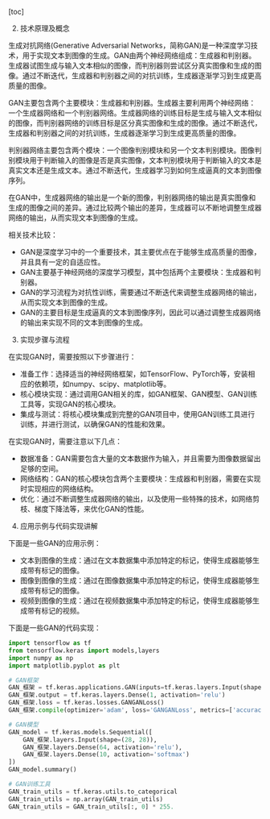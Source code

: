 
[toc]                    
                
                
2. 技术原理及概念

生成对抗网络(Generative Adversarial Networks，简称GAN)是一种深度学习技术，用于实现文本到图像的生成。GAN由两个神经网络组成：生成器和判别器。生成器试图生成与输入文本相似的图像，而判别器则尝试区分真实图像和生成的图像。通过不断迭代，生成器和判别器之间的对抗训练，生成器逐渐学习到生成更高质量的图像。

GAN主要包含两个主要模块：生成器和判别器。生成器主要利用两个神经网络：一个生成器网络和一个判别器网络。生成器网络的训练目标是生成与输入文本相似的图像，而判别器网络的训练目标是区分真实图像和生成的图像。通过不断迭代，生成器和判别器之间的对抗训练，生成器逐渐学习到生成更高质量的图像。

判别器网络主要包含两个模块：一个图像判别模块和另一个文本判别模块。图像判别模块用于判断输入的图像是否是真实图像，文本判别模块用于判断输入的文本是真实文本还是生成文本。通过不断迭代，生成器学习到如何生成逼真的文本到图像序列。

在GAN中，生成器网络的输出是一个新的图像，判别器网络的输出是真实图像和生成的图像之间的差异。通过比较两个输出的差异，生成器可以不断地调整生成器网络的输出，从而实现文本到图像的生成。

相关技术比较：

- GAN是深度学习中的一个重要技术，其主要优点在于能够生成高质量的图像，并且具有一定的自适应性。
- GAN主要基于神经网络的深度学习模型，其中包括两个主要模块：生成器和判别器。
- GAN的学习流程为对抗性训练，需要通过不断迭代来调整生成器网络的输出，从而实现文本到图像的生成。
- GAN的主要目标是生成逼真的文本到图像序列，因此可以通过调整生成器网络的输出来实现不同的文本到图像的生成。

3. 实现步骤与流程

在实现GAN时，需要按照以下步骤进行：

- 准备工作：选择适当的神经网络框架，如TensorFlow、PyTorch等，安装相应的依赖项，如numpy、scipy、matplotlib等。
- 核心模块实现：通过调用GAN相关的库，如GAN框架、GAN模型、GAN训练工具等，实现GAN的核心模块。
- 集成与测试：将核心模块集成到完整的GAN项目中，使用GAN训练工具进行训练，并进行测试，以确保GAN的性能和效果。

在实现GAN时，需要注意以下几点：

- 数据准备：GAN需要包含大量的文本数据作为输入，并且需要为图像数据留出足够的空间。
- 网络结构：GAN的核心模块包含两个主要模块：生成器和判别器，需要在实现时实现相应的网络结构。
- 优化：通过不断调整生成器网络的输出，以及使用一些特殊的技术，如网络剪枝、梯度下降法等，来优化GAN的性能。

4. 应用示例与代码实现讲解

下面是一些GAN的应用示例：

- 文本到图像的生成：通过在文本数据集中添加特定的标记，使得生成器能够生成带有标记的图像。
- 图像到图像的生成：通过在图像数据集中添加特定的标记，使得生成器能够生成带有标记的图像。
- 视频到图像的生成：通过在视频数据集中添加特定的标记，使得生成器能够生成带有标记的视频。

下面是一些GAN的代码实现：

```python
import tensorflow as tf
from tensorflow.keras import models,layers
import numpy as np
import matplotlib.pyplot as plt

# GAN框架
GAN_框架 = tf.keras.applications.GAN(inputs=tf.keras.layers.Input(shape=(28, 28)))
GAN_框架.output = tf.keras.layers.Dense(1, activation='relu')
GAN_框架.loss = tf.keras.losses.GANGANLoss()
GAN_框架.compile(optimizer='adam', loss='GANGANLoss', metrics=['accuracy'])

# GAN模型
GAN_model = tf.keras.models.Sequential([
    GAN_框架.layers.Input(shape=(28, 28)),
    GAN_框架.layers.Dense(64, activation='relu'),
    GAN_框架.layers.Dense(10, activation='softmax')
])
GAN_model.summary()

# GAN训练工具
GAN_train_utils = tf.keras.utils.to_categorical
GAN_train_utils = np.array(GAN_train_utils)
GAN_train_utils = GAN_train_utils[:, 0] * 255.

